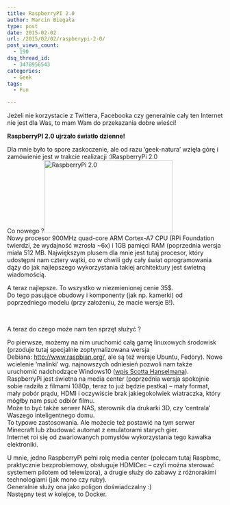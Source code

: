 ```yaml
---
title: RaspberryPI 2.0
author: Marcin Biegała
type: post
date: 2015-02-02
url: /2015/02/02/raspberypi-2-0/
post_views_count:
  - 190
dsq_thread_id:
  - 3478956543
categories:
  - Geek
tags:
  - Fun

---
```

Jeżeli nie korzystacie z Twittera, Facebooka czy generalnie cały ten Internet nie jest dla Was, to mam Wam do przekazania dobre wieści!

**RaspberryPI 2.0 ujrzało światło dzienne!**

Dla mnie było to spore zaskoczenie, ale od razu &#8216;geek-natura&#8217; wzięła górę i zamówienie jest w trakcie realizacji :)RaspberryPi 2.0  
Co nowego ?<img class="alignright wp-image-319 size-medium" src="https://blog.biegala.net/wp-content/uploads/2015/02/raspberrypi-300x170.jpeg" alt="RaspberryPi 2.0" width="300" height="170" srcset="https://blog.biegala.net/wp-content/uploads/2015/02/raspberrypi-300x170.jpeg 300w, https://blog.biegala.net/wp-content/uploads/2015/02/raspberrypi.jpeg 500w" sizes="(max-width: 300px) 100vw, 300px" />  
Nowy procesor 900MHz quad-core ARM Cortex-A7 CPU (RPi Foundation twierdzi, że wydajność wzrosła ~6x) i 1GB pamięci RAM (poprzednia wersja miała 512 MB. Największym plusem dla mnie jest tutaj procesor, który udostępni nam cztery wątki, co w chwili gdy cały świat oprogramowania dąży do jak najlepszego wykorzystania takiej architektury jest świetną wiadomością.

A teraz najlepsze. To wszystko w niezmienionej cenie 35$.  
Do tego pasujące obudowy i komponenty (jak np. kamerki) od poprzedniego modelu (przy założeniu, że macie wersje B!).

&nbsp;

<!--more-->A teraz do czego może nam ten sprzęt służyć ?

  
Po pierwsze, możemy na nim uruchomić całą gamę linuxowych środowisk (przoduje tutaj specjalnie zoptymalizowana wersja Debiana: http://www.raspbian.org/, ale są też wersje Ubuntu, Fedory). Nowe wcielenie &#8216;malinki&#8217; wg. najnowszych odniesień pozwoli nam także uruchomić nadchodzące Windows10 ([wpis Scotta Hanselmana][1]).  
RaspberryPi jest świetna na media center (poprzednia wersja spokojnie sobie radziła z filmami 1080p, teraz to już będzie pestka) &#8211; mały format, mały pobór prądu, HDMI i oczywiście brak jakiegokolwiek wiatraczka, który mógłby nam psuć odbiór filmu.  
Może to być także serwer NAS, sterownik dla drukarki 3D, czy &#8216;centrala&#8217; Waszego inteligentnego domu.  
To typowe zastosowania. Ale możecie też postawić na tym serwer Minecraft lub zbudować automat z emulatorami starych gier.  
Internet roi się od zwariowanych pomysłów wykorzystania tego kawałka elektroniki.

U mnie, jedno RaspberryPi pełni rolę media center (polecam tutaj Raspbmc, praktycznie bezproblemowy, obsługuje HDMICec &#8211; czyli można sterować systemem pilotem od telewizora), a drugie służy do zabawy z różnorakimi technologiami (jak mono czy ruby).  
Generalnie służy ona jako poligon doświadczalny :)  
Następny test w kolejce, to Docker.

&nbsp;

 [1]: http://www.hanselman.com/blog/TheNewRaspberryPi2WillRunWindows10AndRunUniversalApps.aspx